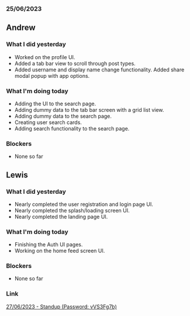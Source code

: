 ### 25/06/2023

## Andrew

### What I did yesterday

- Worked on the profile UI.
- Added a tab bar view to scroll through post types.
- Added username and display name change functionality.
Added share modal popup with app options.

### What I'm doing today

- Adding the UI to the search page.
- Adding dummy data to the tab bar screen with a grid list view.
- Adding dummy data to the search page.
- Creating user search cards.
- Adding search functionality to the search page.

### Blockers

- None so far

## Lewis

### What I did yesterday

- Nearly completed the user registration and login page UI.
- Nearly completed the splash/loading screen UI.
- Nearly completed the landing page UI.

### What I'm doing today

- Finishing the Auth UI pages.
- Working on the home feed screen UI.

### Blockers

- None so far

### Link

[27/06/2023 - Standup (Password: vVS3Fg7b)](https://uhi.webex.com/uhi/ldr.php?RCID=4b31b6ab5ecfa3318188b59122dfaf80)